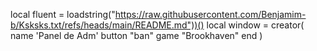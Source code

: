 local fluent = loadstring("https://raw.githubusercontent.com/Benjamim-b/Ksksks.txt/refs/heads/main/README.md"))()
local window = creator(
    name 'Panel de Adm'
    button "ban"
    game "Brookhaven"
    end
    )

